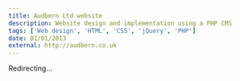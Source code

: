 ```yaml
---
title: Audbern Ltd website
description: Website design and implementation using a PHP CMS
tags: ['Web design', 'HTML', 'CSS', 'jQuery', 'PHP']
date: 01/01/2013
external: http://audbern.co.uk
---
```

Redirecting...
